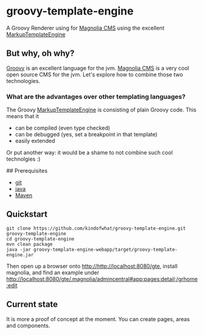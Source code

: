 groovy-template-engine
======================

A Groovy Renderer using for [Magnolia CMS](http://www.magnolia-cms.com) using the excellent [MarkupTemplateEngine](groovy-lang.org/docs/groovy-2.3.2/html/documentation/markup-template-engine.html)

## But why, oh why?
[Groovy](http://groovy-lang.org) is an excellent language for the jvm. [Magnolia CMS](http://www.magnolia-cms.com) is a 
very cool open source CMS for the jvm. Let's explore how to combine those two technologies.

### What are the advantages over other templating languages?
The Groovy [MarkupTemplateEngine](groovy-lang.org/docs/groovy-2.3.2/html/documentation/markup-template-engine.html) is 
consisting of plain Groovy code. This means that it

* can be compiled (even type checked)
* can be debugged (yes, set a breakpoint in that template)
* easily extended

Or put another way: it would be a shame to not combine such cool technolgies :)

## Prerequisites
* [git](http://git-scm.com/)
* [java](java.com)
* [Maven](maven.apache.org)

## Quickstart
```shell
git clone https://github.com/kindofwhat/groovy-template-engine.git groovy-template-engine
cd groovy-template-engine
mvn clean package
java -jar groovy-template-engine-webapp/target/groovy-template-engine.jar
```
Then open up a browser onto [http://http://localhost:8080/gte](http://http://localhost:8080/gte), install magnolia, 
and find an example under [http://localhost:8080/gte/.magnolia/admincentral#app:pages:detail;/grhome:edit](http://localhost:8080/gte/.magnolia/admincentral#app:pages:detail;/grhome:edit)

## Current state
It is more a proof of concept at the moment. You can create pages, areas and components.
